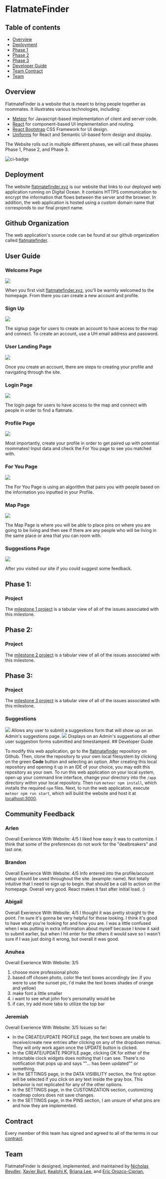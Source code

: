 # FlatmateFinder

## Table of contents

* [Overview](#overview)
* [Deployment](#deployment)
* [Phase 1](#Project)
* [Phase 2](#Project)
* [Phase 3](#Project)
* [Developer Guide](#Developer-Guide)
* [Team Contract](#contract)
* [Team](#team)

## Overview

FlatmateFinder is a website that is meant to bring people together as roommates. It illustrates various technologies, including:

* [Meteor](https://www.meteor.com/) for Javascript-based implementation of client and server code.
* [React](https://reactjs.org/) for component-based UI implementation and routing.
* [React Bootstrap](https://react-bootstrap.github.io/) CSS Framework for UI design.
* [Uniforms](https://uniforms.tools/) for React and Semantic UI-based form design and display.

The Website rolls out in multiple different phases, we will call these phases Phase 1, Phase 2, and Phase 3.

![ci-badge](https://github.com/flatmatefinder/flatmatefinder/workflows/FlatmateFinder/badge.svg)

## Deployment

The website [flatmatefinder.xyz](https://flatmatefinder.xyz/) is our website that links to our deployed web application running on Digital Ocean. It contains HTTPS communication to encrypt the information that flows between the server and the browser. In addition, the web application is hosted using a custom domain name that corresponds to our final project name.

## Github Organization

The web application's source code can be found at our github organization called [flatmatefinder](https://github.com/flatmatefinder).

## User Guide
### Welcome Page
<img src="img/homepage.png">

When you first visit [flatmatefinder.xyz](https://flatmatefinder.xyz/), you'll be warmly welcomed to the homepage. From there you can create a new account and profile. 

### Sign Up
<img src="img/signup.png">

The signup page for users to create an account to have access to the map and connect. To create an account, use a UH email address and password. 

### User Landing Page
<img src="img/userlandingpage.gif">

Once you create an account, there are steps to creating your profile and navigating through the site. 

### Login Page
<img src="img/login.png">

The login page for users to have access to the map and connect with people in order to find a flatmate. 

### Profile Page
<img src="img/profilepage.png">

Most importantly, create your profile in order to get paired up with potential roommates! Input data and check the For You page to see you matched with. 

### For You Page
<img src="img/foryoupage.png">

The For You Page is using an algorithm that pairs you with people based on the information you inputted in your Profile. 

### Map Page
<img src="img/mappage.png">

The Map Page is where you will be able to place pins on where you are going to be living and then see if there are any people who will be living in the same place or area that you can room with.

### Suggestions Page
<img src="img/suggestions.png">

After you visited our site if you could suggest some feedback. 


## Phase 1:

### Project

The [milestone 1 project](https://github.com/orgs/flatmatefinder/projects/1/) is a tabular view of all of the issues associated with this milestone.


## Phase 2:

### Project

The [milestone 2 project](https://github.com/orgs/flatmatefinder/projects/2/) is a tabular view of all of the issues associated with this milestone.

## Phase 3:

### Project

The [milestone 3 project](https://github.com/orgs/flatmatefinder/projects/4/) is a tabular view of all of the issues associated with this milestone.

### Suggestions
<img src="img/suggestions.png">
Allows any user to submit a suggestions form that will show up on an Admin's suggestions page.


<img src="img/adminsuggestions.png">
Displays on an Admin's suggestions all other user suggestion forms submitted and timestamped.

<a name="Developer-Guide"/>
## Developer Guide

To modify this web application, go to the [flatmatefinder](https://github.com/flatmatefinder/flatmatefinder) repository on Github. Then, clone the repository to your own local filesystem by clicking on the green **Code** button and selecting an option. After creating this local repository and opening it up in an IDE of your choice, you may edit this repository as your own. To run this web application on your local system, open up your command line interface, change your directory into the `/app` directory within your local repository. Then run `meteor npm install`, which installs the required `npm` files. Next, to run the web application, execute `meteor npm run start`, which will build the website and host it at [localhost:3000](http://localhost:3000/).

## Community Feedback

### Arlen
Overall Exerience With Website: 4/5
I liked how easy it was to customize. I think that some of the preferences do not work for the "dealbreakers" and last one.

### Brandon
Overall Exerience With Website: 4/5
Info entered into the profile/account setup should be used throughout the site. (example: name). Not totally intuitive that I need to sign up to begin. that should be a call to action on the homepage. Overall very good. React makes it fast after initial load. :) 

### Abigail
Overall Exerience With Website: 4/5
I thought it was pretty straight to the point. I'm sure it's gonna be very helpful for those looking. I think it's good to have what you're looking for and how you are.	I was a little confused when I was putting in extra information about myself because I know it said to submit earlier, but when I hit enter for the others it would save so I wasn't sure if I was just doing it wrong, but overall it was good.

### Anuhea
Overall Exerience With Website: 3/5
1. choose more professional photo
2. based off chosen photo, color the text boxes accordingly (ex: if you were to use the sunset pic, i'd make the text boxes shades of orange and yellow)
3. make font a little smaller
4. i want to see what john foo's personality would be
5. if can, try add more tabs to utilize the top bar

### Jeremiah
Overall Exerience With Website: 3/5
Issues so far:
* In the CREATE/UPDATE PROFILE page, the text boxes are unable to receive/create new entries after clicking on any of the dropdown menus. They will only work again once the UPDATE button is clicked.
* In the CREATE/UPDATE PROFILE page, clicking OK for either of the intractable clock widgets does nothing that I can see. There's no notification that pops up and says ""... has been updated"" or something.
* In the SETTINGS page, in the DATA VISIBILITY section, the first option will be selected if you click on any text inside the gray box. This behavior is not replicated for any of the other options.
* In the SETTINGS page, in the CUSTOMIZATION section, customizing roadmap colors does not save changes.
* In the SETTINGS page, in the PINS section, I am unsure of what pins are and how they are implemented.


## Contract
Every member of this team has signed and agreed to all of the terms in our [contract](https://docs.google.com/document/d/15glZaHxvn-8OiJt8GSdNYwgJU4knJpIULpwFodKEaSY/edit?usp=sharing).

## Team

FlatmateFinder is designed, implemented, and maintained by [Nicholas Beydler](https://beydlern.github.io/), [Xavier Burt](https://xavierburt.github.io), [Kealohi K](https://kayshakk.github.io/), [Briana Lee](http://bri111.github.io/), and
[Eric Orozco-Ciprian](https://erickorozcociprian.github.io/), 
